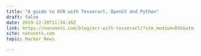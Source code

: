 ```yaml
---
title: "A guide to OCR with Tesseract, OpenCV and Python"
draft: false
date: 2019-12-20T11:34:26Z
link: https://nanonets.com/blog/ocr-with-tesseract/?utm_medium=RSS&utm_source=hune
site: nanonets.com
topic: Hacker News  

---
```

